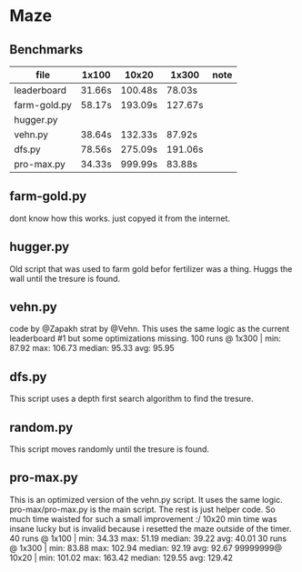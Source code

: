 # Maze

## Benchmarks
| file          | 1x100  | 10x20   | 1x300   | note |
| ------------- | ------ | ------- | ------- | ---- |
| leaderboard   | 31.66s | 100.48s | 78.03s  |      |
| farm-gold.py  | 58.17s | 193.09s | 127.67s |      |
| hugger.py     |        |         |         |      |
| vehn.py       | 38.64s | 132.33s | 87.92s  |      |
| dfs.py        | 78.56s | 275.09s | 191.06s |      |
| pro-max.py    | 34.33s | 999.99s | 83.88s  |      |


## farm-gold.py
dont know how this works. just copyed it from the internet.

## hugger.py
Old script that was used to farm gold befor fertilizer was a thing. Huggs the wall until the tresure is found.

## vehn.py
code by @Zapakh strat by @Vehn.
This uses the same logic as the current leaderboard #1 but some optimizations missing.
100 runs @ 1x300 | min: 87.92 max: 106.73 median: 95.33 avg: 95.95

## dfs.py
This script uses a depth first search algorithm to find the tresure.

## random.py
This script moves randomly until the tresure is found.

## pro-max.py
This is an optimized version of the vehn.py script. It uses the same logic. pro-max/pro-max.py is the main script. The rest is just helper code.
So much time waisted for such a small improvement :/
10x20 min time was insane lucky but is invalid because i resetted the maze outside of the timer.
40 runs @ 1x100 | min: 34.33 max: 51.19 median: 39.22 avg: 40.01
30 runs @ 1x300 | min: 83.88 max: 102.94 median: 92.19 avg: 92.67
99999999@ 10x20 | min: 101.02 max: 163.42 median: 129.55 avg: 129.42
